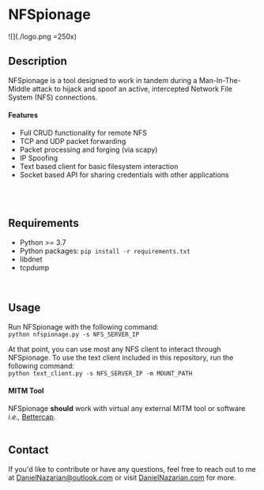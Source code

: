 # NFSpionage

![](./logo.png =250x)

## Description
NFSpionage is a tool designed to work in tandem during a Man-In-The-Middle attack to hijack and spoof an active, intercepted Network File System (NFS) connections.

#### Features
- Full CRUD functionality for remote NFS 
- TCP and UDP packet forwarding
- Packet processing and forging (via scapy)
- IP Spoofing
- Text based client for basic filesystem interaction
- Socket based API for sharing credentials with other applications
<br>
<br>


## Requirements
- Python >= 3.7
- Python packages: `pip install -r requirements.txt`
- libdnet
- tcpdump
<br>


## Usage
Run NFSpionage with the following command:<br>
`python nfspionage.py -s NFS_SERVER_IP`<br>

At that point, you can use most any NFS client to interact through NFSpionage. To use the text client included in this repository, run the following command:<br>
`python text_client.py -s NFS_SERVER_IP -m MOUNT_PATH`

#### MITM Tool
NFSpionage **should** work with virtual any external MITM tool or software _i.e.,_ <a href="https://www.bettercap.org/">Bettercap</a>.
<br>
<br>

## Contact
If you'd like to contribute or have any questions, feel free to reach out to me at <a href="mailto:danielnazarian@outlook.com">DanielNazarian@outlook.com</a> or visit <a href="https://DanielNazarian.com">DanielNazarian.com</a> for more. 